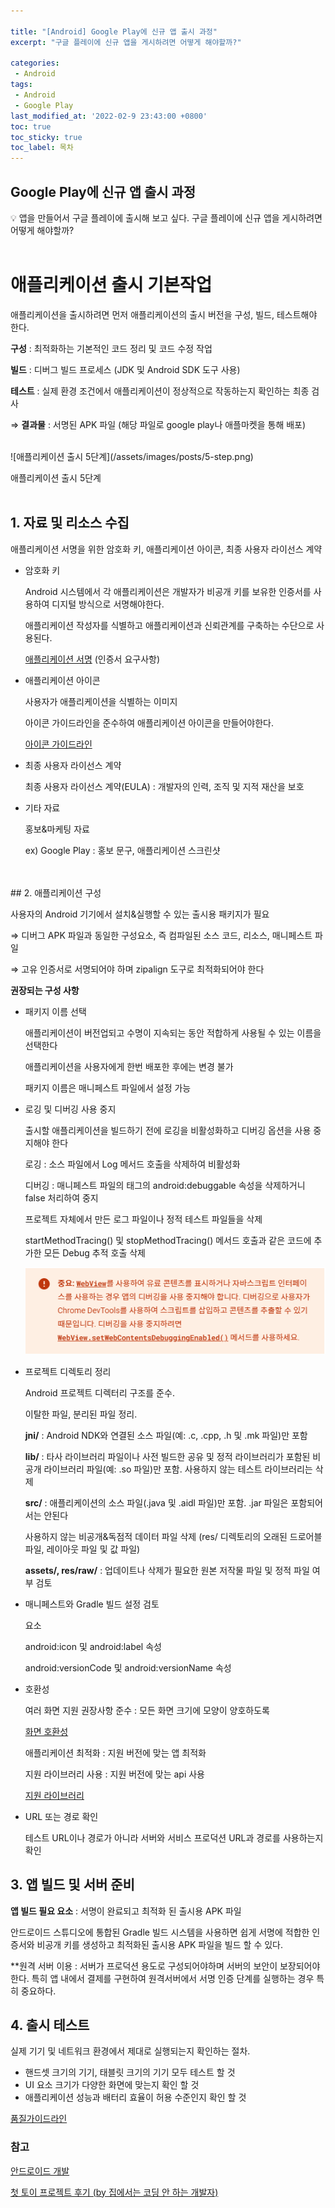```yaml
---
 
title: "[Android] Google Play에 신규 앱 출시 과정" 
excerpt: "구글 플레이에 신규 앱을 게시하려면 어떻게 해야할까?"
 
categories:  
 - Android
tags: 
 - Android
 - Google Play
last_modified_at: '2022-02-9 23:43:00 +0800'
toc: true
toc_sticky: true
toc_label: 목차
---
```

## Google Play에 신규 앱 출시 과정

<aside>
💡 앱을 만들어서 구글 플레이에 출시해 보고 싶다. 구글 플레이에 신규 앱을 게시하려면 어떻게 해야할까?
</aside>
<br>

# 애플리케이션 출시 기본작업

애플리케이션을 출시하려면 먼저 애플리케이션의 출시 버전을 구성, 빌드, 테스트해야 한다.
<br>

**구성** :  최적화하는 기본적인 코드 정리 및 코드 수정 작업

**빌드** :  디버그 빌드 프로세스 (JDK 및 Android SDK 도구 사용)

**테스트** : 실제 환경 조건에서 애플리케이션이 정상적으로 작동하는지 확인하는 최종 검사

⇒ **결과물** :  서명된 APK 파일 (해당 파일로 google play나 애플마켓을 통해 배포)

<br>
![애플리케이션 출시 5단계](/assets/images/posts/5-step.png)

애플리케이션 출시 5단계
<br>
<br>
## 1. 자료 및 리소스 수집

애플리케이션 서명을 위한 암호화 키, 애플리케이션 아이콘, 최종 사용자 라이선스 계약
<br>

- 암호화 키
    
    Android 시스템에서 각 애플리케이션은 개발자가 비공개 키를 보유한 인증서를 사용하여 디지털 방식으로 서명해야한다. 
    
    애플리케이션 작성자를 식별하고 애플리케이션과 신뢰관계를 구축하는 수단으로 사용된다.
    
    [애플리케이션 서명](https://developer.android.com/studio/publish/app-signing) (인증서 요구사항)
    
- 애플리케이션 아이콘
    
    사용자가 애플리케이션을 식별하는 이미지
    
    아이콘 가이드라인을 준수하여 애플리케이션 아이콘을 만들어야한다.
    
    [아이콘 가이드라인](https://developer.android.com/google-play/resources/icon-design-specifications?hl=ko)
    
- 최종 사용자 라이선스 계약
    
    최종 사용자 라이선스 계약(EULA) :  개발자의 인력, 조직 및 지적 재산을 보호
    
- 기타 자료
    
    홍보&마케팅 자료 
    
    ex) Google Play :  홍보 문구, 애플리케이션 스크린샷 
    
<br>
<br>
## 2.  애플리케이션 구성

사용자의 Android 기기에서 설치&실행할 수 있는 출시용 패키지가 필요

⇒ 디버그 APK 파일과 동일한 구성요소, 즉 컴파일된 소스 코드, 리소스, 매니페스트 파일

⇒ 고유 인증서로 서명되어야 하며 zipalign 도구로 최적화되어야 한다

**권장되는 구성 사항**

- 패키지 이름 선택
    
    애플리케이션이 버전업되고 수명이 지속되는 동안 적합하게 사용될 수 있는 이름을 선택한다
    
    애플리케이션을 사용자에게 한번 배포한 후에는 변경 불가
    
    패키지 이름은 매니페스트 파일에서 설정 가능
    
- 로깅 및 디버깅 사용 중지
    
    출시할 애플리케이션을 빌드하기 전에 로깅을 비활성화하고 디버깅 옵션을 사용 중지해야 한다
    
    로깅 : 소스 파일에서 Log 메서드 호출을 삭제하여 비활성화
    
    디버깅 : 매니페스트 파일의 <application> 태그의 android:debuggable 속성을 삭제하거니 false 처리하여 중지 
    
    프로젝트 자체에서 만든 로그 파일이나 정적 테스트 파일들을 삭제
    
    startMethodTracing() 및 stopMethodTracing() 메서드 호출과 같은 코드에 추가한 모든 Debug 추적 호출 삭제
    
    ![webview](/assets/images/posts/webview.png)

- 프로젝트 디렉토리 정리
    
    Android 프로젝트 디렉터리 구조를 준수.
    
    이탈한 파일, 분리된 파일 정리.
    
    **jni/** : Android NDK와 연결된 소스 파일(예: .c, .cpp, .h 및 .mk 파일)만 포함
    
    **lib/** : 타사 라이브러리 파일이나 사전 빌드한 공유 및 정적 라이브러리가 포함된 비공개 라이브러리 파일(예: .so 파일)만 포함. 사용하지 않는 테스트 라이브러리는 삭제
    
    **src/** : 애플리케이션의 소스 파일(.java 및 .aidl 파일)만 포함. .jar 파일은 포함되어서는 안된다
    
    사용하지 않는 비공개&독점적 데이터 파일 삭제 (res/ 디렉토리의 오래된 드로어블 파일, 레이아웃 파일 및 값 파일)
    
    **assets/, res/raw/** : 업데이트나 삭제가 필요한 원본 저작물 파일 및 정적 파일 여부 검토
    
- 매니페스트와 Gradle 빌드 설정 검토
    
    <uses-permission> 요소
    
    android:icon 및 android:label 속성
    
    android:versionCode 및 android:versionName 속성
    
- 호환성
    
    여러 화면 지원 권장사항 준수 : 모든 화면 크기에 모양이 양호하도록
    
    [화면 호환성](https://developer.android.com/guide/practices/screens_support#screen-independence)
    
    애플리케이션 최적화 : 지원 버전에 맞는 앱 최적화
    
    지원 라이브러리 사용 : 지원 버전에 맞는 api 사용
    
    [지원 라이브러리](https://developer.android.com/topic/libraries/support-library)
    
- URL 또는 경로 확인
    
    테스트 URL이나 경로가 아니라 서버와 서비스 프로덕션 URL과 경로를 사용하는지 확인
    

## 3. 앱 빌드 및 서버 준비

**앱 빌드 필요 요소** : 서명이 완료되고 최적화 된 출시용 APK 파일

안드로이드 스튜디오에 통합된 Gradle 빌드 시스템을 사용하면 쉽게 서명에 적합한 인증서와 비공개 키를 생성하고 최적화된 출시용 APK 파일을 빌드 할 수 있다.

**원격 서버 이용 : 서버가 프로덕션 용도로 구성되어야하며 서버의 보안이 보장되어야 한다. 특히 앱 내에서 결제를 구현하여 원격서버에서 서명 인증 단계를 실행하는 경우 특히 중요하다.

## 4. 출시 테스트

실제 기기 및 네트워크 환경에서 제대로 실행되는지 확인하는 절차.

- 핸드셋 크기의 기기, 태블릿 크기의 기기 모두 테스트 할 것
- UI 요소 크기가 다양한 화면에 맞는지 확인 할 것
- 애플리케이션 성능과 배터리 효율이 허용 수준인지 확인 할 것

[품질가이드라인](https://developer.android.com/docs/quality-guidelines/core-app-quality)


### 참고

[안드로이드 개발](https://developer.android.com/)

[첫 토이 프로젝트 후기 (by 집에서는 코딩 안 하는 개발자)](https://medium.com/@jihasong/%EC%B2%AB-%ED%86%A0%EC%9D%B4-%ED%94%84%EB%A1%9C%EC%A0%9D%ED%8A%B8-%ED%9B%84%EA%B8%B0-by-%EC%A7%91%EC%97%90%EC%84%9C%EB%8A%94-%EC%BD%94%EB%94%A9-%EC%95%88-%ED%95%98%EB%8A%94-%EA%B0%9C%EB%B0%9C%EC%9E%90-1eeebfa81ec)